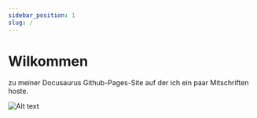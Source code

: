 ```yaml
---
sidebar_position: 1
slug: /
---
```


# Wilkommen
zu meiner Docusaurus Github-Pages-Site auf der ich ein paar Mitschriften hoste.

![Alt text](vscode-remote://bienensteinp.de/home/docusaurus/static/img/R0002351.JPG)